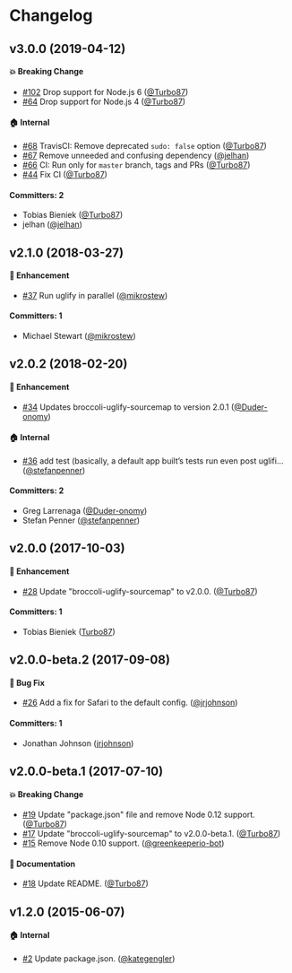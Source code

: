 # Changelog

## v3.0.0 (2019-04-12)

#### :boom: Breaking Change
* [#102](https://github.com/ember-cli/ember-cli-uglify/pull/102) Drop support for Node.js 6 ([@Turbo87](https://github.com/Turbo87))
* [#64](https://github.com/ember-cli/ember-cli-uglify/pull/64) Drop support for Node.js 4 ([@Turbo87](https://github.com/Turbo87))

#### :house: Internal
* [#68](https://github.com/ember-cli/ember-cli-uglify/pull/68) TravisCI: Remove deprecated `sudo: false` option ([@Turbo87](https://github.com/Turbo87))
* [#67](https://github.com/ember-cli/ember-cli-uglify/pull/67) Remove unneeded and confusing dependency ([@jelhan](https://github.com/jelhan))
* [#66](https://github.com/ember-cli/ember-cli-uglify/pull/66) CI: Run only for `master` branch, tags and PRs ([@Turbo87](https://github.com/Turbo87))
* [#44](https://github.com/ember-cli/ember-cli-uglify/pull/44) Fix CI ([@Turbo87](https://github.com/Turbo87))

#### Committers: 2
- Tobias Bieniek ([@Turbo87](https://github.com/Turbo87))
- jelhan ([@jelhan](https://github.com/jelhan))


## v2.1.0 (2018-03-27)

#### :rocket: Enhancement
* [#37](https://github.com/ember-cli/ember-cli-uglify/pull/37) Run uglify in parallel ([@mikrostew](https://github.com/mikrostew))

#### Committers: 1
- Michael Stewart ([@mikrostew](https://github.com/mikrostew))


## v2.0.2 (2018-02-20)

#### :rocket: Enhancement
* [#34](https://github.com/ember-cli/ember-cli-uglify/pull/34) Updates broccoli-uglify-sourcemap to version 2.0.1 ([@Duder-onomy](https://github.com/Duder-onomy))

#### :house: Internal
* [#36](https://github.com/ember-cli/ember-cli-uglify/pull/36) add test (basically, a default app built’s tests run even post uglifi… ([@stefanpenner](https://github.com/stefanpenner))

#### Committers: 2
- Greg Larrenaga ([@Duder-onomy](https://github.com/Duder-onomy))
- Stefan Penner ([@stefanpenner](https://github.com/stefanpenner))


## v2.0.0 (2017-10-03)

#### :rocket: Enhancement
* [#28](https://github.com/ember-cli/ember-cli-uglify/pull/28) Update "broccoli-uglify-sourcemap" to v2.0.0. ([@Turbo87](https://github.com/Turbo87))

#### Committers: 1
- Tobias Bieniek ([Turbo87](https://github.com/Turbo87))


## v2.0.0-beta.2 (2017-09-08)

#### :bug: Bug Fix
* [#26](https://github.com/ember-cli/ember-cli-uglify/pull/26) Add a fix for Safari to the default config. ([@jrjohnson](https://github.com/jrjohnson))

#### Committers: 1
- Jonathan Johnson ([jrjohnson](https://github.com/jrjohnson))

## v2.0.0-beta.1 (2017-07-10)

#### :boom: Breaking Change
* [#19](https://github.com/ember-cli/ember-cli-uglify/pull/19) Update "package.json" file and remove Node 0.12 support. ([@Turbo87](https://github.com/Turbo87))
* [#17](https://github.com/ember-cli/ember-cli-uglify/pull/17) Update "broccoli-uglify-sourcemap" to v2.0.0-beta.1. ([@Turbo87](https://github.com/Turbo87))
* [#15](https://github.com/ember-cli/ember-cli-uglify/pull/15) Remove Node 0.10 support. ([@greenkeeperio-bot](https://github.com/greenkeeperio-bot))

#### :memo: Documentation
* [#18](https://github.com/ember-cli/ember-cli-uglify/pull/18) Update README. ([@Turbo87](https://github.com/Turbo87))


## v1.2.0 (2015-06-07)

#### :house: Internal
* [#2](https://github.com/ember-cli/ember-cli-uglify/pull/2) Update package.json. ([@kategengler](https://github.com/kategengler))
